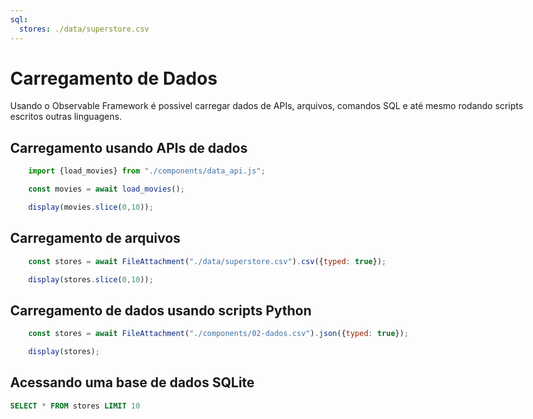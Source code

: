 ```yaml
---
sql:
  stores: ./data/superstore.csv
---
```



<style>
    body, div, p, li, ol { max-width: none; }
</style>


# Carregamento de Dados

Usando o Observable Framework é possivel carregar dados de APIs, arquivos, comandos SQL e até mesmo rodando scripts escritos outras linguagens.


## Carregamento usando APIs de dados

```js
    import {load_movies} from "./components/data_api.js";

    const movies = await load_movies();

    display(movies.slice(0,10));
```

## Carregamento de arquivos

```js
    const stores = await FileAttachment("./data/superstore.csv").csv({typed: true});

    display(stores.slice(0,10));
```

## Carregamento de dados usando scripts Python

```js
    const stores = await FileAttachment("./components/02-dados.csv").json({typed: true});

    display(stores);
```

## Acessando uma base de dados SQLite

```sql
SELECT * FROM stores LIMIT 10
```



